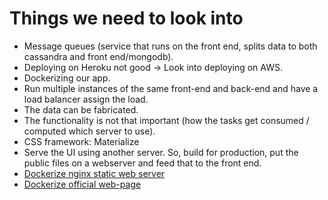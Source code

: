 # Things we need to look into

- Message queues (service that runs on the front end, splits data to both cassandra and front end/mongodb).
- Deploying on Heroku not good -> Look into deploying on AWS.
- Dockerizing our app.
- Run multiple instances of the same front-end and back-end and have a load balancer assign the load. 
- The data can be fabricated.
- The functionality is not that important (how the tasks get consumed / computed which server to use).
- CSS framework: Materialize
- Serve the UI using another server. So, build for production, put the public files on a webserver and feed that to the front end.
- [Dockerize nginx static web server](https://jonathanmh.com/deploying-a-vue-js-single-page-app-including-router-with-docker/)
- [Dockerize official web-page](https://vuejs.org/v2/cookbook/dockerize-vuejs-app.html)
